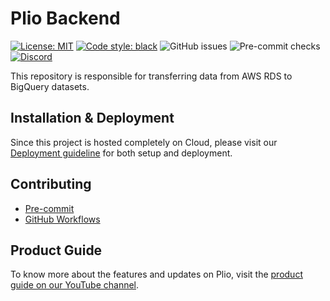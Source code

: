 # Plio Backend
[![License: MIT](https://img.shields.io/github/license/avantifellows/plio-rds-to-bigquery?color=blue&style=flat-square)](LICENSE)
[![Code style: black](https://img.shields.io/badge/code%20style-black-000000.svg?&style=flat-square)](https://github.com/psf/black)
![GitHub issues](https://img.shields.io/github/issues-raw/avantifellows/plio-rds-to-bigquery?style=flat-square)
![Pre-commit checks](https://img.shields.io/github/workflow/status/avantifellows/plio-rds-to-bigquery/pre-commit/master?label=Pre-commit%20checks&style=flat-square)
[![Discord](https://img.shields.io/discord/717975833226248303.svg?label=&logo=discord&logoColor=ffffff&color=7389D8&labelColor=6A7EC2&style=flat-square)](https://discord.gg/29qYD7fZtZ)


This repository is responsible for transferring data from AWS RDS to BigQuery datasets.

## Installation & Deployment
Since this project is hosted completely on Cloud, please visit our [Deployment guideline](docs/DEPLOYMENT.md) for both setup and deployment.

## Contributing
- [Pre-commit](docs/PRE-COMMIT.md)
- [GitHub Workflows](docs/GITHUB-WORKFLOWS.md)

## Product Guide
To know more about the features and updates on Plio, visit the [product guide on our YouTube channel](https://www.youtube.com/playlist?list=PL3U0Jqw-piJgw2hSpuAZym4K1_Tb0RTRV).
